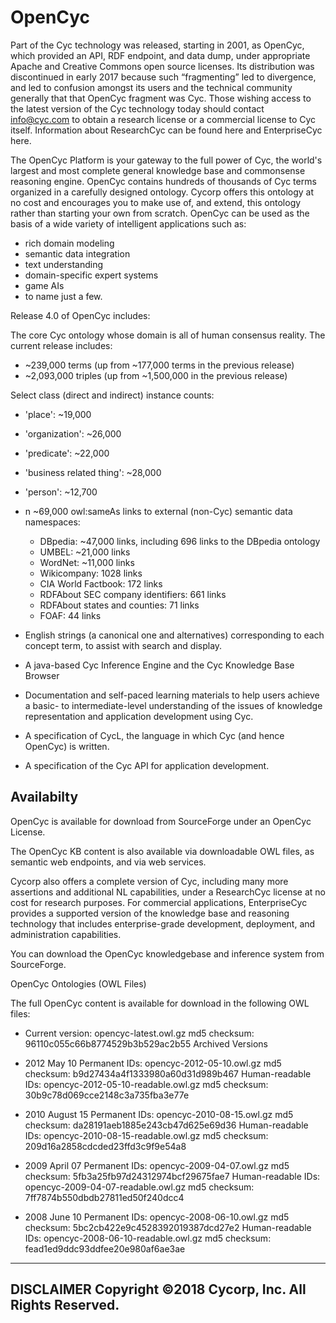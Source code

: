 # OpenCyc

Part of the Cyc technology was released, starting in 2001, as OpenCyc, which provided an API, RDF endpoint, and data dump, under appropriate Apache and Creative Commons open source licenses.  Its distribution was discontinued in early 2017 because such “fragmenting” led to divergence, and led to confusion amongst its users and the technical community generally that that OpenCyc fragment was Cyc.   Those wishing access to the latest version of the Cyc technology today should contact info@cyc.com to obtain a research license or a commercial license to Cyc itself. Information about ResearchCyc can be found here and EnterpriseCyc here.

The OpenCyc Platform is your gateway to the full power of Cyc, the world's largest and most complete general knowledge base and commonsense reasoning engine. OpenCyc contains hundreds of thousands of Cyc terms organized in a carefully designed ontology. Cycorp offers this ontology at no cost and encourages you to make use of, and extend, this ontology rather than starting your own from scratch. OpenCyc can be used as the basis of a wide variety of intelligent applications such as:

* rich domain modeling
* semantic data integration
* text understanding
* domain-specific expert systems
* game AIs
* to name just a few.

Release 4.0 of OpenCyc includes:

The core Cyc ontology whose domain is all of human consensus reality. The current release includes:

* ~239,000 terms (up from ~177,000 terms in the previous release)
* ~2,093,000 triples (up from ~1,500,000 in the previous release)

Select class (direct and indirect) instance counts:

* 'place': ~19,000
* 'organization': ~26,000
* 'predicate': ~22,000
* 'business related thing': ~28,000
* 'person': ~12,700
* n ~69,000 owl:sameAs links to external (non-Cyc) semantic data namespaces:

    * DBpedia: ~47,000 links, including 696 links to the DBpedia ontology
    * UMBEL: ~21,000 links
    * WordNet: ~11,000 links
    * Wikicompany: 1028 links
    * CIA World Factbook: 172 links
    * RDFAbout SEC company identifiers: 661 links
    * RDFAbout states and counties: 71 links
    * FOAF: 44 links

* English strings (a canonical one and alternatives) corresponding to each concept term, to assist with search and display.
* A java-based Cyc Inference Engine and the Cyc Knowledge Base Browser
* Documentation and self-paced learning materials to help users achieve a basic- to intermediate-level understanding of the issues of knowledge representation and application development using Cyc.
* A specification of CycL, the language in which Cyc (and hence OpenCyc) is written.
* A specification of the Cyc API for application development.

## Availabilty

OpenCyc is available for download from SourceForge under an OpenCyc License.

The OpenCyc KB content is also available via downloadable OWL files, as semantic web endpoints, and via web services.

Cycorp also offers a complete version of Cyc, including many more assertions and additional NL capabilities, under a ResearchCyc license at no cost for research purposes.  For commercial applications, EnterpriseCyc provides a supported version of the knowledge base and reasoning technology that includes enterprise-grade development, deployment, and administration capabilities.

You can download the OpenCyc knowledgebase and inference system from SourceForge.

OpenCyc Ontologies (OWL Files)

The full OpenCyc content is available for download in the following OWL files:


* Current version:  opencyc-latest.owl.gz
md5 checksum: 96110c055c66b8774529b3b529ac2b55
Archived Versions

* 2012 May 10
Permanent IDs: opencyc-2012-05-10.owl.gz
md5 checksum: b9d27434a4f1333980a60d31d989b467
Human-readable IDs: opencyc-2012-05-10-readable.owl.gz
md5 checksum: 30b9c78d069cce2148c3a735fba3e77e

* 2010 August 15
Permanent IDs: opencyc-2010-08-15.owl.gz
md5 checksum: da28191aeb1885e243cb47d625e69d36
Human-readable IDs: opencyc-2010-08-15-readable.owl.gz
md5 checksum: 209d16a2858cdcded23ffd3c9f9e54a8

* 2009 April 07
Permanent IDs: opencyc-2009-04-07.owl.gz
md5 checksum: 5fb3a25fb97d24312974bcf29675fae7
Human-readable IDs: opencyc-2009-04-07-readable.owl.gz
md5 checksum: 7ff7874b550dbdb27811ed50f240dcc4

* 2008 June 10
Permanent IDs: opencyc-2008-06-10.owl.gz
md5 checksum: 5bc2cb422e9c4528392019387dcd27e2
Human-readable IDs: opencyc-2008-06-10-readable.owl.gz
md5 checksum: fead1ed9ddc93ddfee20e980af6ae3ae

---
**DISCLAIMER**
Copyright ©2018 Cycorp, Inc. All Rights Reserved.
---
